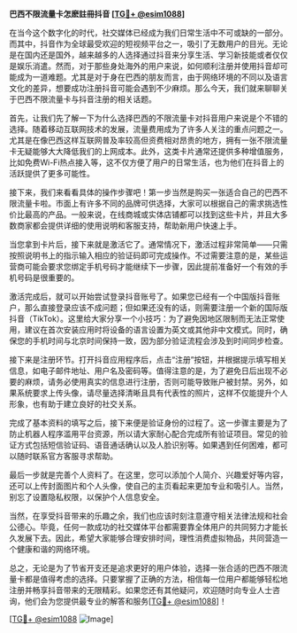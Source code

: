 **巴西不限流量卡怎麽註冊抖音 [[TG💪+ @esim1088](https://t.me/s/esim1088)]**

在当今这个数字化的时代，社交媒体已经成为我们日常生活中不可或缺的一部分。而其中，抖音作为全球最受欢迎的短视频平台之一，吸引了无数用户的目光。无论是在国内还是国外，越来越多的人选择通过抖音来分享生活、学习新技能或者仅仅是娱乐消遣。然而，对于那些身处海外的用户来说，如何顺利注册并使用抖音却可能成为一道难题。尤其是对于身在巴西的朋友而言，由于网络环境的不同以及语言文化的差异，想要成功注册抖音可能会遇到不少麻烦。那么今天，我们就来聊聊关于巴西不限流量卡与抖音注册的相关话题。

首先，让我们先了解一下为什么选择巴西的不限流量卡对抖音用户来说是个不错的选择。随着移动互联网技术的发展，流量费用成为了许多人关注的重点问题之一。尤其是在像巴西这样互联网普及率较高但资费相对昂贵的地方，拥有一张不限流量卡无疑能够大大降低我们的上网成本。此外，这类卡片通常还提供多种增值服务，比如免费Wi-Fi热点接入等，这不仅方便了用户的日常生活，也为他们在抖音上的活跃提供了更多可能性。

接下来，我们来看看具体的操作步骤吧！第一步当然是购买一张适合自己的巴西不限流量卡啦。市面上有许多不同的品牌可供选择，大家可以根据自己的需求挑选性价比最高的产品。一般来说，在线商城或实体店铺都可以找到这些卡片，并且大多数商家都会提供详细的使用说明和客服支持，帮助新用户快速上手。

当您拿到卡片后，接下来就是激活它了。通常情况下，激活过程非常简单——只需按照说明书上的指示输入相应的验证码即可完成操作。不过需要注意的是，某些运营商可能会要求您绑定手机号码才能继续下一步骤，因此提前准备好一个有效的手机号码是很重要的。

激活完成后，就可以开始尝试登录抖音账号了。如果您已经有一个中国版抖音账户，那么直接登录应该不成问题；但如果还没有的话，则需要注册一个新的国际版抖音（TikTok）。这里给大家分享一个小技巧：为了避免因地区限制而无法正常使用，建议在首次安装应用时将设备的语言设置为英文或其他非中文模式。同时，确保您的手机时间与北京时间保持一致，因为部分验证流程会涉及到时间同步检查。

接下来是注册环节。打开抖音应用程序后，点击“注册”按钮，并根据提示填写相关信息，如电子邮件地址、用户名及密码等。值得注意的是，为了避免日后出现不必要的麻烦，请务必使用真实的信息进行注册，否则可能导致账户被封禁。另外，如果系统要求上传头像，请尽量选择清晰且具有代表性的照片，这样不仅能提升个人形象，也有助于建立良好的社交关系。

完成了基本资料的填写之后，接下来便是验证身份的过程了。这一步骤主要是为了防止机器人程序滥用平台资源，所以请大家耐心配合完成所有验证项目。常见的验证方式包括短信验证码、语音通话确认以及人脸识别等。如果遇到任何困难，都可以随时联系官方客服寻求帮助。

最后一步就是完善个人资料了。在这里，您可以添加个人简介、兴趣爱好等内容，还可以上传封面图片和个人头像，使自己的主页看起来更加专业和吸引人。当然，别忘了设置隐私权限，以保护个人信息安全。

当然，在享受抖音带来的乐趣之余，我们也应该时刻注意遵守相关法律法规和社会公德心。毕竟，任何一款成功的社交媒体平台都需要靠全体用户的共同努力才能长久发展下去。因此，希望大家能够合理安排时间，理性消费虚拟物品，共同营造一个健康和谐的网络环境。

总之，无论是为了节省开支还是追求更好的用户体验，选择一张合适的巴西不限流量卡都是值得考虑的选择。只要掌握了正确的方法，相信每一位用户都能够轻松地注册并畅享抖音带来的无限精彩。如果您还有其他疑问，欢迎随时向专业人士咨询，他们会为您提供最专业的解答和服务[[TG💪+ @esim1088](https://t.me/s/esim1088)]！

[[TG💪+ @esim1088](https://t.me/s/esim1088) ![Image](https://i.postimg.cc/4NQfJmqS/Snipaste-2025-05-13-00-14-12.png)]